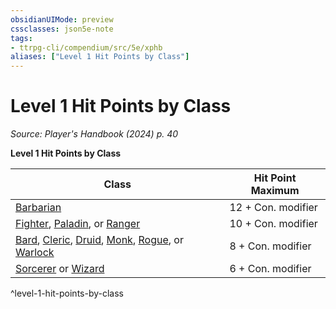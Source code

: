 ```yaml
---
obsidianUIMode: preview
cssclasses: json5e-note
tags:
- ttrpg-cli/compendium/src/5e/xphb
aliases: ["Level 1 Hit Points by Class"]
---
```

# Level 1 Hit Points by Class
*Source: Player's Handbook (2024) p. 40* 

**Level 1 Hit Points by Class**

| Class | Hit Point Maximum |
|-------|-------------------|
| [Barbarian](3-Compendium/classes/barbarian-xphb.md) | 12 + Con. modifier |
| [Fighter](3-Compendium/classes/fighter-xphb.md), [Paladin](3-Compendium/classes/paladin-xphb.md), or [Ranger](3-Compendium/classes/ranger-xphb.md) | 10 + Con. modifier |
| [Bard](3-Compendium/classes/bard-xphb.md), [Cleric](3-Compendium/classes/cleric-xphb.md), [Druid](3-Compendium/classes/druid-xphb.md), [Monk](3-Compendium/classes/monk-xphb.md), [Rogue](3-Compendium/classes/rogue-xphb.md), or [Warlock](3-Compendium/classes/warlock-xphb.md) | 8 + Con. modifier |
| [Sorcerer](3-Compendium/classes/sorcerer-xphb.md) or [Wizard](3-Compendium/classes/wizard-xphb.md) | 6 + Con. modifier |
^level-1-hit-points-by-class